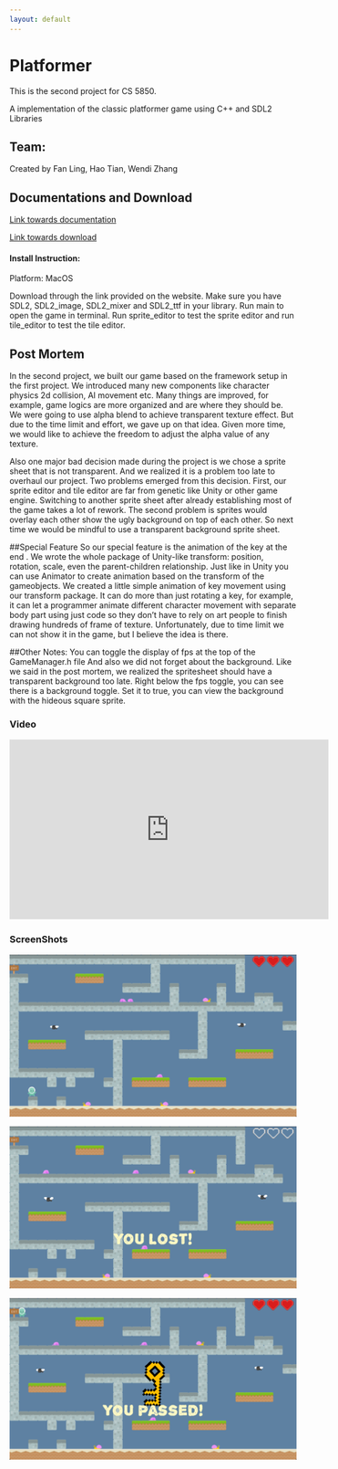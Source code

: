 ```yaml
---
layout: default  
--- 
```


# Platformer

This is the second project for CS 5850.

A implementation of the classic platformer game using C++ and SDL2 Libraries

## Team:
Created by Fan Ling, Hao Tian, Wendi Zhang

## Documentations and Download
[Link towards documentation](https://flynn2016.github.io/platformer_doc)

[Link towards download](https://troyprag816gmailcom.itch.io/sdl-platformer)

#### Install Instruction:  
Platform: MacOS

Download through the link provided on the website. Make sure you have SDL2, SDL2_image, SDL2_mixer and  SDL2_ttf in your library. Run main to open the game in terminal. Run sprite_editor to test the sprite editor and run tile_editor to test the tile editor.

## Post Mortem 

In the second project, we built our game based on the framework setup in the first project. We introduced many new components like character physics
2d collision, AI movement etc. Many things are improved, for example, game logics are more organized and are where they should be. We were going to use
alpha blend to achieve transparent texture effect. But due to the time limit and effort, we gave up on that idea. Given more time, we would like to achieve the freedom to adjust the alpha value of any texture. 

Also one major bad decision made during the project is we chose a sprite sheet that is not transparent. And we realized it is a problem too late to overhaul our project. Two problems emerged from this decision. First, our sprite editor and tile editor are far from genetic like Unity or other game engine. Switching to another sprite sheet after already establishing most of the game takes a lot of rework. The second problem is sprites would overlay each other show the ugly background on top of each other. So next time we would be mindful to use a transparent background sprite sheet.

##Special Feature
So our special feature is the animation of the key at the end . We wrote the whole package of Unity-like transform: position, rotation, scale, even the parent-children relationship. Just like in Unity you can use Animator to create animation based on the transform of the gameobjects. We created a little simple animation of key movement using our transform package. It can do more than just rotating a key, for example, it can let a programmer animate different character movement with separate body part using just code so they don’t have to rely on art people to finish drawing hundreds of frame of texture.  Unfortunately, due to time limit we can not show it in the game, but I believe the idea is there. 

##Other Notes:
You can toggle the display of fps at the top of the GameManager.h file
And also we did not forget about the background. Like we said in the post mortem, we realized the spritesheet should have a transparent background too late. Right below the fps toggle, you can see there is a background toggle. Set it to true, you can view the background with the hideous square sprite.


### Video
<iframe width="560" height="315" src="https://www.youtube.com/embed/_w32w-XguGk" frameborder="0" allow="accelerometer; autoplay; encrypted-media; gyroscope; picture-in-picture" allowfullscreen></iframe>


### ScreenShots

![ScreenShot_1](./Image/image_1.png)

![ScreenShot_2](./Image/image_2.png)

![ScreenShot_3](./Image/image_3.png)


